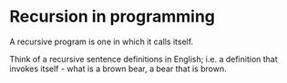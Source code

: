 # Recursion in programming

A recursive program is one in which it calls itself.

Think of a recursive sentence definitions in English; i.e. a definition that invokes itself - what is a brown bear, a bear that is brown.
